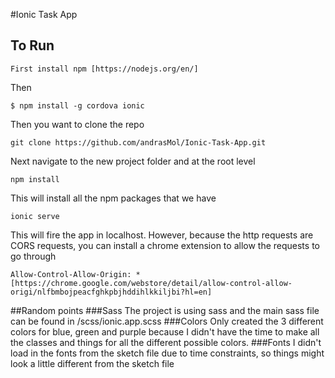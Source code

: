 #Ionic Task App

## To Run
```
First install npm [https://nodejs.org/en/]
```
Then
```
$ npm install -g cordova ionic
```
Then you want to clone the repo
```
git clone https://github.com/andrasMol/Ionic-Task-App.git
```
Next navigate to the new project folder and at the root level
```
npm install
```
This will install all the npm packages that we have
```
ionic serve
```
This will fire the app in localhost. However, because the http requests are CORS requests, you can install a chrome
extension to allow the requests to go through
```
Allow-Control-Allow-Origin: * [https://chrome.google.com/webstore/detail/allow-control-allow-origi/nlfbmbojpeacfghkpbjhddihlkkiljbi?hl=en]
```
##Random points
###Sass
The project is using sass and the main sass file can be found in /scss/ionic.app.scss
###Colors
Only created the 3 different colors for blue, green and purple because I didn't have the time to make all the classes and things for all the different possible colors.
###Fonts
I didn't load in the fonts from the sketch file due to time constraints, so things might look a little different from the sketch file
